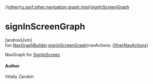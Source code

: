 //[other](../../index.md)/[ru.surf.other.navigation.graph.impl](index.md)/[signInScreenGraph](sign-in-screen-graph.md)

# signInScreenGraph

[androidJvm]\
fun [NavGraphBuilder](https://developer.android.com/reference/kotlin/androidx/navigation/NavGraphBuilder.html).[signInScreenGraph](sign-in-screen-graph.md)(navActions: [OtherNavActions](../ru.surf.other.navigation.actions/-other-nav-actions/index.md))

NavGraph for [SignInScreen](../ru.surf.other.ui.screens.signIn/-sign-in-screen.md)

#### Author

Vitaliy Zarubin
